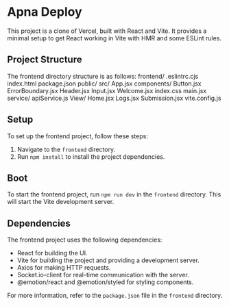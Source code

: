 # Apna Deploy

This project is a clone of Vercel, built with React and Vite. It provides a minimal setup to get React working in Vite with HMR and some ESLint rules.

## Project Structure

The frontend directory structure is as follows:
frontend/ .eslintrc.cjs index.html package.json 
public/ src/ App.jsx 
components/ Button.jsx ErrorBoundary.jsx Header.jsx Input.jsx Welcome.jsx index.css main.jsx 
service/ apiService.js 
View/ Home.jsx Logs.jsx Submission.jsx vite.config.js


## Setup

To set up the frontend project, follow these steps:

1. Navigate to the `frontend` directory.
2. Run `npm install` to install the project dependencies.

## Boot

To start the frontend project, run `npm run dev` in the `frontend` directory. This will start the Vite development server.

## Dependencies

The frontend project uses the following dependencies:

- React for building the UI.
- Vite for building the project and providing a development server.
- Axios for making HTTP requests.
- Socket.io-client for real-time communication with the server.
- @emotion/react and @emotion/styled for styling components.

For more information, refer to the `package.json` file in the `frontend` directory.